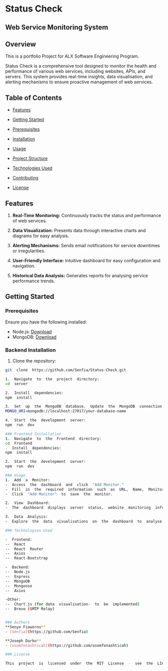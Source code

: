 # Status Check

## Web Service Monitoring System

## Overview

This is a portfolio Project for ALX Software Engineering Program.

Status Check is a comprehensive tool designed to monitor the health and performance of various web services, including websites, APIs, and servers. This system provides real-time insights, data visualisation, and alerting mechanisms to ensure proactive management of web services.

## Table of Contents

- [Features](#features)

- [Getting Started](#getting-started)

- [Prerequisites](#prerequisites)

- [Installation](#installation)

- [Usage](#usage)

- [Project Structure](#project-structure)

- [Technologies Used](#technologies-used)

- [Contributing](#contributing)

- [License](#license)

## Features

1.  **Real-Time Monitoring:** Continuously tracks the status and performance of web services.

2.  **Data Visualization:** Presents data through interactive charts and diagrams for easy analysis.

3.  **Alerting Mechanisms:** Sends email notifications for service downtimes or irregularities.

4.  **User-Friendly Interface:** Intuitive dashboard for easy configuration and navigation.

5.  **Historical Data Analysis:** Generates reports for analysing service performance trends.

## Getting Started

### Prerequisites

Ensure you have the following installed:

- Node.js: [Download](https://nodejs.org/)
- MongoDB: [Download](https://www.mongodb.com/try/download/community)

### Backend Installation

1. Clone the repository:

```bash
git  clone  https://github.com/Senfia/Status-Check.git

1.  Navigate  to  the  project  directory:
cd  server

2.  Install  dependencies:
npm  install

3.  Set  up  the  MongoDB  database.  Update  the  MongoDB  connection  string  in  .env:
MONGO_URI=mongodb://localhost:27017/your-database-name

4.  Start  the  development  server:
npm  run  dev

### Frontend Installation
1.  Navigate  to  the  Frontend  directory:
cd  Frontend
.  Install  dependencies:
npm  install

2.  Start  the  development  server:
npm  run  dev

### Usage
1.  Add  a  Monitor:
-  Access  the  dashboard  and  click  "Add Monitor."
-  Fill  in  the  required  information  such  as  URL,  Name,  Monitor  Interval,  and  -  Notification  Email.
-  Click  "Add Monitor"  to  save  the  monitor.

2.  View  Dashboard:
-  The  dashboard  displays  server  status,  website  monitoring  information,  and  recent  events.

3.  Data  Analysis:
-  Explore  the  data  visualisations  on  the  dashboard  to  analyse  historical  performance.

### Technologies Used

-  Frontend:
--  React
--  React  Router
--  Axios
--  React-Bootstrap

-  Backend:
--  Node.js
--  Express
--  MongoDB
--  Mongoose
--  Axios

-Other:
--  Chart.js (for data  visualisation-  to  be  implemented)
--  Brevo (SMTP Relay)


### Authors
**Senyo Fiawornu**
- [Senfia](https://github.com/Senfia)

**Joseph Darko**
- [osomfonashticah](https://github.com/osomfonashticah)

### License

This  project  is  licensed  under  the  MIT  License  -  see  the  LICENSE  file  for  details.

```
